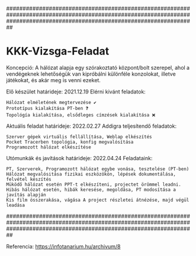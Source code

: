 
##########################################################################################################################################################################
# KKK-Vizsga-Feladat
Koncepció:
  A hálózat alapja egy szórakoztató központ/bolt szerepel, ahol a vendégeknek lehetőségük van kipróbálni különféle konzolokat, illetve játékokat, és akár meg is venni ezeket.

Elő készület határideje: 2021.12.19
  Elérni kivánt feladatok:

    Hálózat elméletének megtervezése ✔ 
    Prototípus kialakítása PT-ben ❓
    Topológía kialakítása, elsődleges címzések kialakítása ❌

Aktuális feladat határideje: 2022.02.27
  Addigra teljesítendő feladatok:
  
    Szerver gépek virtuális fellállítása, Weblap elkészítés
    Pocket Tracerben topológia, konfig megvalósítása
    Programozott hálózat elkészítése
   
Utómunkák és javítások határideje: 2022.04.24
  Feladataink:
  
    PT, Szerverek, Programozott hálózat egybe vonása, tesztelése (PT-ben)
    Hálózat megvalósitása fizikai eszközökön, lépések dokumentálása, felvétel készítés
    Müködő hálózat esetén PPT-t elkészíteni, projectet örömmel leadni.
    Hibás hálózat esetén, hibák keresése, megoldása, PT modosítása a javítás alapján
    Kis film összerakása, vágása A project részletei átnézése, majd végül leadása

##########################################################################################################################################################################


Referencia:
  https://infotanarium.hu/archivum/8
